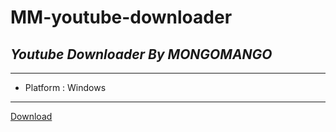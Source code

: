 # **MM-youtube-downloader**
## _Youtube Downloader By MONGOMANGO_

---
- Platform : Windows
---
[Download](https://github.com/mongomangoCZ/MM-youtube-downloader/raw/main/Mongomango%20Youtube%20Downloader%20SETUP.exe)
